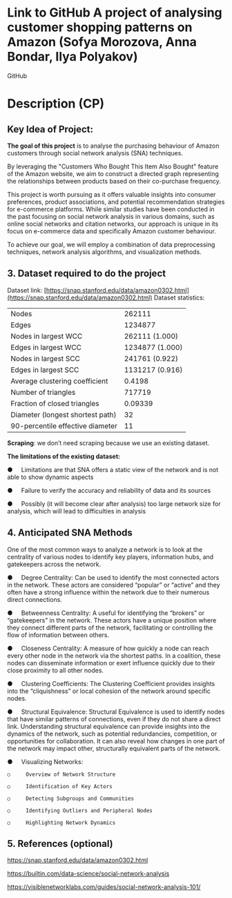 # Link to GitHub A project of analysing customer shopping patterns on Amazon (Sofya Morozova, Anna Bondar, Ilya Polyakov)

GitHub

# Description (CP)

## Key Idea of Project:

**The goal of this project** is to analyse the purchasing behaviour of Amazon customers through social network analysis (SNA) techniques.

By leveraging the "Customers Who Bought This Item Also Bought" feature of the Amazon website, we aim to construct a directed graph representing the relationships between products based on their co-purchase frequency.

This project is worth pursuing as it offers valuable insights into consumer preferences, product associations, and potential recommendation strategies for e-commerce platforms. While similar studies have been conducted in the past focusing on social network analysis in various domains, such as online social networks and citation networks, our approach is unique in its focus on e-commerce data and specifically Amazon customer behaviour.

To achieve our goal, we will employ a combination of data preprocessing techniques, network analysis algorithms, and visualization methods.

## 3. Dataset required to do the project

Dataset link: [https://snap.stanford.edu/data/amazon0302.html](https://snap.stanford.edu/data/amazon0302.html)
Dataset statistics:

|                                  |                 |
| -------------------------------- | --------------- |
| Nodes                            | 262111          |
| Edges                            | 1234877         |
| Nodes in largest WCC             | 262111 (1.000)  |
| Edges in largest WCC             | 1234877 (1.000) |
| Nodes in largest SCC             | 241761 (0.922)  |
| Edges in largest SCC             | 1131217 (0.916) |
| Average clustering coefficient   | 0.4198          |
| Number of triangles              | 717719          |
| Fraction of closed triangles     | 0.09339         |
| Diameter (longest shortest path) | 32              |
| 90-percentile effective diameter | 11              |

**Scraping**: we don’t need scraping because we use an existing dataset.

**The limitations of the existing dataset:**

●     Limitations are that SNA offers a static view of the network and is not able to show dynamic aspects

●     Failure to verify the accuracy and reliability of data and its sources

●     Possibly (it will become clear after analysis) too large network size for analysis, which will lead to difficulties in analysis

## 4. Anticipated SNA Methods

One of the most common ways to analyze a network is to look at the centrality of various nodes to identify key players, information hubs, and gatekeepers across the network.

●     Degree Centrality: Can be used to identify the most connected actors in the network. These actors are considered “popular” or “active” and they often have a strong influence within the network due to their numerous direct connections.

●     Betweenness Centrality: A useful for identifying the “brokers” or “gatekeepers” in the network. These actors have a unique position where they connect different parts of the network, facilitating or controlling the flow of information between others.

●     Closeness Centrality: A measure of how quickly a node can reach every other node in the network via the shortest paths. In a coalition, these nodes can disseminate information or exert influence quickly due to their close proximity to all other nodes.

●     Clustering Coefficients: The Clustering Coefficient provides insights into the “cliquishness” or local cohesion of the network around specific nodes.

●     Structural Equivalence: Structural Equivalence is used to identify nodes that have similar patterns of connections, even if they do not share a direct link. Understanding structural equivalence can provide insights into the dynamics of the network, such as potential redundancies, competition, or opportunities for collaboration. It can also reveal how changes in one part of the network may impact other, structurally equivalent parts of the network.

●     Visualizing Networks:

	○     Overview of Network Structure

	○     Identification of Key Actors

	○     Detecting Subgroups and Communities

	○     Identifying Outliers and Peripheral Nodes

	○     Highlighting Network Dynamics

## 5. References (optional)

https://snap.stanford.edu/data/amazon0302.html

https://builtin.com/data-science/social-network-analysis

https://visiblenetworklabs.com/guides/social-network-analysis-101/